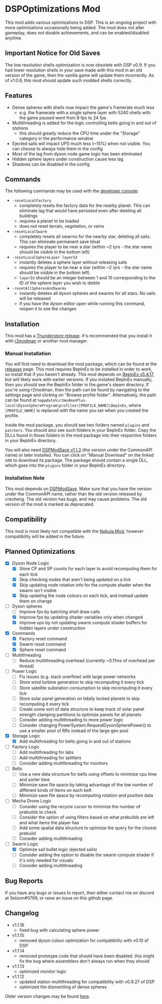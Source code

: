 ﻿# DSPOptimizations Mod
This mod adds various optimizations to DSP. This is an ongoing project with more optimizations occasionally being added. The mod does not alter gameplay, does not disable achievements, and can be enabled/disabled anytime.

## Important Notice for Old Saves
The low resolution shells optimization is now obsolete with DSP v0.9. If you had lower resolution shells in your save made with this mod in an old version of the game, then the vanilla game will update them incorrectly. As of v1.0.6, this mod should update such modded shells correctly.

## Features
- Dense spheres with shells now impact the game's framerate much less
	- e.g. the framerate with a single sphere layer with 5240 shells with the game paused went from 8 fps to 24 fps
- Multithreading is added for the logic controlling belts going in and out of stations
	- this should greatly reduce the CPU time under the "Storage" category in the performance window
- Ejected sails will impact UPS much less (~15%) when not visible. You can choose to always hide them in the config
- Most of the lag from dyson node game logic has been eliminated
- Hidden sphere layers under construction cause less lag
- Shadows can be disabled in the config

## Commands
The following commands may be used with the [developer console](https://dsp-wiki.com/Developer_Console):
- `-resetLocalFactory`
	- completely resets the factory data for the nearby planet. This can eliminate lag that would have persisted even after deleting all buildings
	- requires a planet to be loaded
	- does not reset terrain, vegetation, or veins
- `-resetLocalSwarm`
	- completely resets all swarms for the nearby star, deleting all sails. This can eliminate permanent save bloat
	- requires the player to be near a star (within ~2 lyrs - the star name should be visible in the bottom left)
- `-resetLocalSphereLayer layerId`
	- instantly deletes a sphere layer without releasing sails
	- requires the player to be near a star (within ~2 lyrs - the star name should be visible in the bottom left)
	- `layerId` should be an integer between 1 and 10 corresponding to the ID of the sphere layer you wish to delete
- `-resetAllSpheresAndSwarms`
	- instantly deletes all dyson spheres and swarms for all stars. No sails will be released
	- if you have the dyson editor open while running this command, reopen it to see the changes

## Installation
This mod has a [Thunderstore release](https://dsp.thunderstore.io/package/Selsion/DSPOptimizations/). It's recommended that you install it with [r2modman](https://dsp.thunderstore.io/package/ebkr/r2modman/) or another mod manager.

### Manual Installation
You will first need to download the mod package, which can be found at the [releases](https://github.com/Selsion/DSPMods/releases) page. This mod requires BepInEx to be installed in order to work, so install that if you haven't already. This mod depends on [BepInEx v5.4.17](https://dsp.thunderstore.io/package/xiaoye97/BepInEx/), but will likely work with earlier versions. If you installed BepInEx manually, then you should see the BepInEx folder in the game's steam directory. If you're using r2modman, then the path can be found by navigating to the settings page and clicking on "Browse profile folder". Alternatively, the path can be found at `%appdata%\r2modmanPlus-local\DysonSphereProgram\profiles\[PROFILE_NAME]\BepInEx`, where `[PROFILE_NAME]` is replaced with the name you set when you created the profile.

Inside the mod package, you should see two folders named `plugins` and `patchers`. You should also see such folders in your BepInEx folder. Copy the DLLs found in those folders in the mod package into their respective folders in your BepInEx directory.

You will also need [DSPModSave v1.1.3](https://dsp.thunderstore.io/package/CommonAPI/DSPModSave/) (the version under the CommonAPI name) or later installed. You can click on "Manual Download" on the linked site to download its package. The package should contain a single DLL, which goes into the `plugins` folder in your BepInEx directory.

### Installation Note
This mod depends on [DSPModSave](https://dsp.thunderstore.io/package/CommonAPI/DSPModSave/). Make sure that you have the version under the CommonAPI name, rather than the old version released by crecheng. The old version has bugs, and may cause problems. The old version of the mod is marked as deprecated.

## Compatibility
This mod is most likely not compatible with the [Nebula Mod](https://dsp.thunderstore.io/package/nebula/NebulaMultiplayerModApi/), however compatibility will be added in the future.

## Planned Optimizations
- [x] Dyson Node Logic
	- [x] Store CP and SP counts for each layer to avoid recomputing them for each tick
	- [x] Skip checking nodes that aren't being updated on a tick
	- [x] Skip updating node rotation info for the compute shader when the swarm isn't visible
	- [x] Skip updating the node colours on each tick, and instead update them on change
- [ ] Dyson spheres
	- [ ] Improve fps by batching shell draw calls
	- [x] Improve fps by updating shader variables only when changed
	- [x] Improve ups by not updating swarm compute shader buffers for hidden layers under construction
- [x] Commands
	- [x] Factory reset command
	- [x] Swarm reset command
	- [x] Sphere reset command
- [ ] Multithreading
	- [ ] Reduce multithreading overhead (currently ~0.11ms of overhead per thread)
- [ ] Power Logic
	- [ ] Fix issues (e.g. stack overflow) with large power networks
	- [ ] Store wind turbine generation to skip recomputing it every tick
	- [ ] Store satellite substation consumption to skip recomputing it every tick
	- [ ] Store solar panel generation on tidally locked planets to skip recomputing it every tick
	- [ ] Create some sort of data structure to keep track of solar panel strength clamping partitions to optimize panels for all planets
	- [ ] Consider adding multithreading to more power logic
	- [ ] Consider changing PowerSystem.RequestDysonSpherePower() to use a smaller pool of RRs instead of the large gen pool
- [x] Storage Logic
	- [x] Add multithreading for belts going in and out of stations
- [ ] Factory Logic
	- [ ] Add multithreading for labs
	- [ ] Add multithreading for splitters
	- [ ] Consider adding multithreading for monitors
- [ ] Belts
	- [ ] Use a new data structure for belts using offsets to minimize cpu time and sorter time
	- [ ] Minimize save file space by taking advantage of the low number of different kinds of items on each belt
	- [ ] Minimize save file space by recomputing rotation and position data
- [ ] Mecha Drone Logic
	- [ ] Consider using the recycle cursor to minimize the number of prebuilds to check
	- [ ] Consider the option of using filters based on what prebuilds are left and what items the player has
	- [ ] Add some spatial data structure to optimize the query for the closest prebuild
	- [ ] Consider adding multithreading
- [ ] Swarm Logic
	- [x] Optimize sail bullet logic (ejected sails)
	- [ ] Consider adding the option to disable the swarm compute shader if it's only needed for visuals
	- [ ] Consider adding multithreading

## Bug Reports
If you have any bugs or issues to report, then either contact me on discord at Selsion#0769, or raise an issue on this github page.

## Changelog
- v1.1.16
	- fixed bug with calculating sphere power
- v1.1.15
	- removed dyson colour optmization for compatibility with v0.10 of DSP
- v1.1.14
	- removed prototype code that should have been disabled. this might fix the bug where assemblers don't always run when they should
- v1.1.13
	- optimized monitor logic
- v1.1.12
	- updated station multithreading for compatibility with v0.9.27 of DSP
	- optimized the dismantling of dense spheres

Older version changes may be found [here](https://github.com/Selsion/DSPMods/blob/main/DSPOptimizations/changelog.txt).